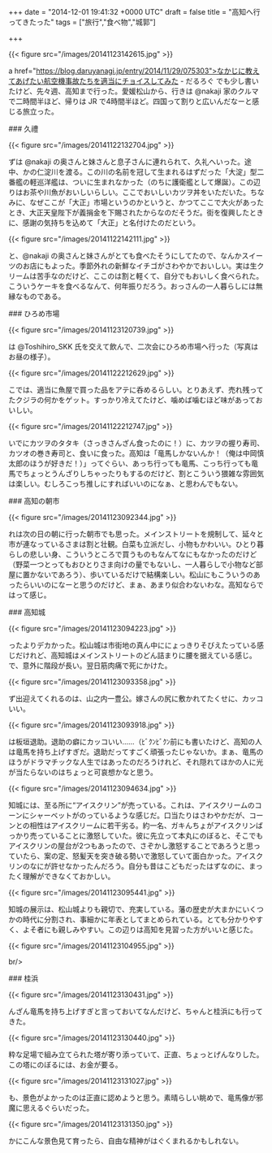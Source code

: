 
+++
date = "2014-12-01 19:41:32 +0000 UTC"
draft = false
title = "高知へ行ってきたった"
tags = ["旅行","食べ物","城郭"]

+++


{{< figure src="/images/20141123142615.jpg"  >}}

a href="https://blog.daruyanagi.jp/entry/2014/11/29/075303">なかじに教えてあげたい航空機事故たちを適当にチョイスしてみた - だるろぐ</a> でも少し書いたけど、先々週、高知まで行った。愛媛松山から、行きは @nakaji 家のクルマで二時間半ほど、帰りは JR で4時間半ほど。四国って割りと広いんだなーと感じる旅立った。

<div class="section">
    ### 久禮
    

{{< figure src="/images/20141122132704.jpg"  >}}

ずは @nakaji の奥さんと妹さんと息子さんに連れられて、久礼へいった。途中、かの仁淀川を渡る。この川の名前を冠して生まれるはずだった「大淀」型二番艦の軽巡洋艦は、ついに生まれなかった（のちに護衛艦として爆誕）。この辺りはお茶や川魚がおいしいらしい。ここでおいしいカツヲ丼をいただいた。ちなみに、なぜここが「大正」市場というのかというと、かつてここで大火があったとき、大正天皇陛下が義捐金を下賜されたからなのだそうだ。街を復興したときに、感謝の気持ちを込めて「大正」と名付けたのだという。

{{< figure src="/images/20141122142111.jpg"  >}}

と、@nakaji の奥さんと妹さんがとても食べたそうにしてたので、なんかスイーツのお店にもよった。季節外れの新鮮なイチゴがさわやかでおいしい。実は生クリームは苦手なのだけど、ここのは割と軽くて、自分でもおいしく食べられた。こういうケーキを食べるなんて、何年振りだろう。おっさんの一人暮らしには無縁なものである。

</div>
<div class="section">
    ### ひろめ市場
    

{{< figure src="/images/20141123120739.jpg"  >}}

は @Toshihiro_SKK 氏を交えて飲んで、二次会にひろめ市場へ行った（写真はお昼の様子）。

{{< figure src="/images/20141122212629.jpg"  >}}

こでは、適当に魚屋で買った品をアテに呑めるらしい。とりあえず、売れ残ってたクジラの何かをゲット。すっかり冷えてたけど、噛めば噛むほど味があっておいしい。

{{< figure src="/images/20141122212747.jpg"  >}}

いでにカツヲのタタキ（さっきさんざん食ったのに！）に、カツヲの握り寿司、カツオの巻き寿司と、食いに食った。高知は「竜馬しかないんか！（俺は中岡慎太郎のほうが好きだ！）」ってぐらい、あっち行っても竜馬、こっち行っても竜馬でちょっとうんざりしちゃったりもするのだけど、割とこういう猥雑な雰囲気は楽しい。むしろこっち推しにすればいいのになぁ、と思わんでもない。

</div>
<div class="section">
    ### 高知の朝市
    

{{< figure src="/images/20141123092344.jpg"  >}}

れは次の日の朝に行った朝市でも思った。メインストリートを規制して、延々と市が連なっているさまは割と壮観。白菜も立派だし、小物もかわいい。ひとり暮らしの悲しい身、こういうところで買うものもなんてなにもなかったのだけど（野菜一つとってもおひとりさま向けの量でもないし、一人暮らしで小物など部屋に置かないであろう）、歩いているだけで結構楽しい。松山にもこういうのあったらいいのになーと思うのだけど、まぁ、あまり似合わないわな。高知ならではって感じ。

</div>
<div class="section">
    ### 高知城
    

{{< figure src="/images/20141123094223.jpg"  >}}

ったよりデカかった。松山城は市街地の真ん中ににょっきりそびえたっている感じだけれど、高知城はメインストリートのどん詰まりに腰を据えている感じ。で、意外に階段が長い。翌日筋肉痛で死にかけた。

{{< figure src="/images/20141123093358.jpg"  >}}

ず出迎えてくれるのは、山之内一豊公。嫁さんの尻に敷かれてたくせに、カッコいい。

{{< figure src="/images/20141123093918.jpg"  >}}

は板垣退助。退助の癖にカッコいい……（ﾋﾞｸﾝﾋﾞｸﾝ前にも書いたけど、高知の人は竜馬を持ち上げすぎだ。退助だってすごく頑張ったじゃないか。まぁ、竜馬のほうがドラマチックな人生ではあったのだろうけれど、それ隠れてほかの人に光が当たらないのはちょっと可哀想かなと思う。

{{< figure src="/images/20141123094634.jpg"  >}}

知城には、至る所に“アイスクリン”が売っている。これは、アイスクリームのコーンにシャーベットがのっているような感じだ。口当たりはさわやかだが、コーンとの相性はアイスクリームに若干劣る。約一名、ガキんちょがアイスクリンばっかり売っていることに激怒していた。彼に先立って本丸にのぼると、そこでもアイスクリンの屋台が2つもあったので、さぞかし激怒することであろうと思っていたら、案の定、怒髪天を突き破る勢いで激怒していて面白かった。アイスクリンのなにが許せなかったんだろう。自分も昔はこどもだったはずなのに、まったく理解ができなくておかしい。

{{< figure src="/images/20141123095441.jpg"  >}}

知城の展示は、松山城よりも親切で、充実している。藩の歴史が大まかにいくつかの時代に分割され、事細かに年表としてまとめられている。とても分かりやすく、よそ者にも親しみやすい。この辺りは高知を見習った方がいいと感じた。

{{< figure src="/images/20141123104955.jpg"  >}}

br/>


</div>
<div class="section">
    ### 桂浜
    

{{< figure src="/images/20141123130431.jpg"  >}}

んざん竜馬を持ち上げすぎと言っておいてなんだけど、ちゃんと桂浜にも行ってきた。

{{< figure src="/images/20141123130440.jpg"  >}}

粋な足場で組み立てられた塔が寄り添っていて、正直、ちょっとげんなりした。この塔にのぼるには、お金が要る。

{{< figure src="/images/20141123131027.jpg"  >}}

も、景色がよかったのは正直に認めようと思う。素晴らしい眺めで、竜馬像が邪魔に思えるぐらいだった。

{{< figure src="/images/20141123131350.jpg"  >}}

かにこんな景色見て育ったら、自由な精神がはぐくまれるかもしれない。

</div>

